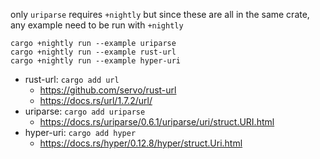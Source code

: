 
only `uriparse` requires `+nightly` but since these are all in the same crate, any example need to be run with `+nightly`

```
cargo +nightly run --example uriparse
cargo +nightly run --example rust-url
cargo +nightly run --example hyper-uri
```


* rust-url: `cargo add url`
  * https://github.com/servo/rust-url
  * https://docs.rs/url/1.7.2/url/
* uriparse: `cargo add uriparse`
  * https://docs.rs/uriparse/0.6.1/uriparse/uri/struct.URI.html
* hyper-uri: `cargo add hyper`
  * https://docs.rs/hyper/0.12.8/hyper/struct.Uri.html